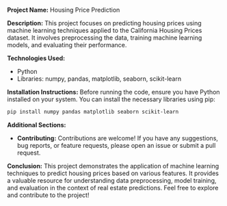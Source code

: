 **Project Name:** Housing Price Prediction

**Description:**
This project focuses on predicting housing prices using machine learning techniques applied to the California Housing Prices dataset. It involves preprocessing the data, training machine learning models, and evaluating their performance.

**Technologies Used:**
- Python
- Libraries: numpy, pandas, matplotlib, seaborn, scikit-learn

**Installation Instructions:**
Before running the code, ensure you have Python installed on your system. You can install the necessary libraries using pip:

```bash
pip install numpy pandas matplotlib seaborn scikit-learn
```

**Additional Sections:**

- **Contributing:** Contributions are welcome! If you have any suggestions, bug reports, or feature requests, please open an issue or submit a pull request.
  
**Conclusion:**
This project demonstrates the application of machine learning techniques to predict housing prices based on various features. It provides a valuable resource for understanding data preprocessing, model training, and evaluation in the context of real estate predictions. Feel free to explore and contribute to the project!
